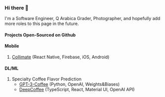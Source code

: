 ### Hi there 👋

I'm a Software Engineer, Q Arabica Grader, Photographer, and hopefully add more roles to this page in the future.

#### Projects Open-Sourced on Github

#### Mobile
1. [Collimate](https://github.com/Collimate) (React Native, Firebase, iOS, Android)
#### DL/ML
1. Specialty Coffee Flavor Prediction 
    - [GPT-3-Coffee](https://andy-lzh.github.io/DeepCoffee/) (Python, OpenAI, Weights&Biases)
    - [DeepCoffee](https://andy-lzh.github.io/DeepCoffee/) (TypeScript, React, Material UI, OpenAI API)

<!--
**Andy-LZH/Andy-LZH** is a ✨ _special_ ✨ repository because its `README.md` (this file) appears on your GitHub profile.

Here are some ideas to get you started:

- 🔭 I’m currently working on ...
- 🌱 I’m currently learning ...
- 👯 I’m looking to collaborate on ...
- 🤔 I’m looking for help with ...
- 💬 Ask me about ...
- 📫 How to reach me: ...
- 😄 Pronouns: ...
- ⚡ Fun fact: ...
[![Anurag's GitHub stats](https://github-readme-stats.vercel.app/api?username=Andy-LZH)](https://github.com/anuraghazra/github-readme-stats)
-->

